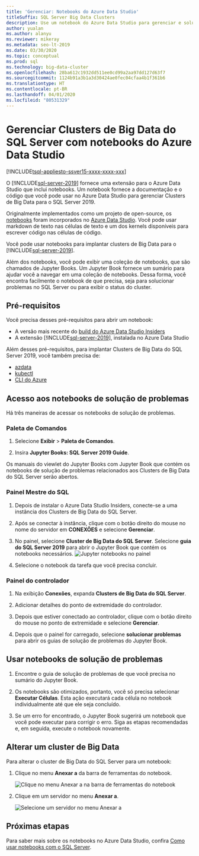 ```yaml
---
title: 'Gerenciar: Notebooks do Azure Data Studio'
titleSuffix: SQL Server Big Data Clusters
description: Use um notebook do Azure Data Studio para gerenciar e solucionar problemas de um cluster de Big Data.
author: yualan
ms.author: alanyu
ms.reviewer: mikeray
ms.metadata: seo-lt-2019
ms.date: 03/30/2020
ms.topic: conceptual
ms.prod: sql
ms.technology: big-data-cluster
ms.openlocfilehash: 28ba612c1932dd511ee0cd99a2aa97dd127d63f7
ms.sourcegitcommit: 1124b91a3b1a3d30424ae0fec04cfaa4b1f361b6
ms.translationtype: HT
ms.contentlocale: pt-BR
ms.lasthandoff: 04/01/2020
ms.locfileid: "80531329"
---
```

# <a name="manage-sql-server-big-data-clusters-with-azure-data-studio-notebooks"></a>Gerenciar Clusters de Big Data do SQL Server com notebooks do Azure Data Studio

[!INCLUDE[tsql-appliesto-ssver15-xxxx-xxxx-xxx](../includes/tsql-appliesto-ssver15-xxxx-xxxx-xxx.md)]

O [!INCLUDE[sql-server-2019](../includes/sssqlv15-md.md)] fornece uma extensão para o Azure Data Studio que inclui notebooks. Um notebook fornece a documentação e o código que você pode usar no Azure Data Studio para gerenciar Clusters de Big Data para o SQL Server 2019.

Originalmente implementados como um projeto de open-source, os [notebooks](../azure-data-studio/notebooks-guidance.md) foram incorporados no [Azure Data Studio](https://docs.microsoft.com/sql/azure-data-studio/download). Você pode usar markdown de texto nas células de texto e um dos kernels disponíveis para escrever código nas células de código.

Você pode usar notebooks para implantar clusters de Big Data para o [!INCLUDE[sql-server-2019](../includes/sssqlv15-md.md)].

Além dos notebooks, você pode exibir uma coleção de notebooks, que são chamados de Jupyter Books. Um Jupyter Book fornece um sumário para ajudar você a navegar em uma coleção de notebooks. Dessa forma, você encontra facilmente o notebook de que precisa, seja para solucionar problemas no SQL Server ou para exibir o status do cluster.

## <a name="prerequisites"></a>Pré-requisitos

Você precisa desses pré-requisitos para abrir um notebook:

* A versão mais recente do [build do Azure Data Studio Insiders](https://aka.ms/azuredatastudio-rc)
* A extensão [!INCLUDE[sql-server-2019](../includes/sssqlv15-md.md)], instalada no Azure Data Studio

Além desses pré-requisitos, para implantar Clusters de Big Data do SQL Server 2019, você também precisa de:

* [azdata](deploy-install-azdata.md)
* [kubectl](https://kubernetes.io/docs/tasks/tools/install-kubectl/#install-kubectl-binary-using-native-package-management)
* [CLI do Azure](/cli/azure/install-azure-cli)

## <a name="access-troubleshooting-notebooks"></a>Acesso aos notebooks de solução de problemas

Há três maneiras de acessar os notebooks de solução de problemas.

### <a name="command-palette"></a>Paleta de Comandos

1. Selecione **Exibir** > **Paleta de Comandos**.

2. Insira **Jupyter Books: SQL Server 2019 Guide**.

Os manuais do viewlet do Jupyter Books com Jupyter Book que contém os notebooks de solução de problemas relacionados aos Clusters de Big Data do SQL Server serão abertos.

### <a name="sql-master-dashboard"></a>Painel Mestre do SQL

1. Depois de instalar o Azure Data Studio Insiders, conecte-se a uma instância dos Clusters de Big Data do SQL Server.

2. Após se conectar à instância, clique com o botão direito do mouse no nome do servidor em **CONEXÕES** e selecione **Gerenciar**.

3. No painel, selecione **Cluster de Big Data do SQL Server**. Selecione **guia do SQL Server 2019** para abrir o Jupyter Book que contém os notebooks necessários.
    ![Jupyter notebooks no painel](media/manage-notebooks/jupyter-book-button.png)

4. Selecione o notebook da tarefa que você precisa concluir.

### <a name="controller-dashboard"></a>Painel do controlador

1. Na exibição **Conexões**, expanda **Clusters de Big Data do SQL Server**.

2. Adicionar detalhes do ponto de extremidade do controlador.

3. Depois que estiver conectado ao controlador, clique com o botão direito do mouse no ponto de extremidade e selecione **Gerenciar**.

4. Depois que o painel for carregado, selecione **solucionar problemas** para abrir os guias de solução de problemas do Jupyter Book.

## <a name="use-troubleshooting-notebooks"></a>Usar notebooks de solução de problemas

1. Encontre o guia de solução de problemas de que você precisa no sumário do Jupyter Book.

2. Os notebooks são otimizados, portanto, você só precisa selecionar **Executar Células**. Esta ação executará cada célula no notebook individualmente até que ele seja concluído.

3. Se um erro for encontrado, o Jupyter Book sugerirá um notebook que você pode executar para corrigir o erro. Siga as etapas recomendadas e, em seguida, execute o notebook novamente.

## <a name="change-the-big-data-cluster"></a>Alterar um cluster de Big Data

Para alterar o cluster de Big Data do SQL Server para um notebook:

1. Clique no menu **Anexar a** da barra de ferramentas do notebook.

   ![Clique no menu Anexar a na barra de ferramentas do notebook](./media/notebooks-how-to-manage/select-attach-to-1.png)

2. Clique em um servidor no menu **Anexar a**.

   ![Selecione um servidor no menu Anexar a](./media/notebooks-how-to-manage/select-attach-to-2.png)

## <a name="next-steps"></a>Próximas etapas

Para saber mais sobre os notebooks no Azure Data Studio, confira [Como usar notebooks com o SQL Server](../azure-data-studio/notebooks-guidance.md).
